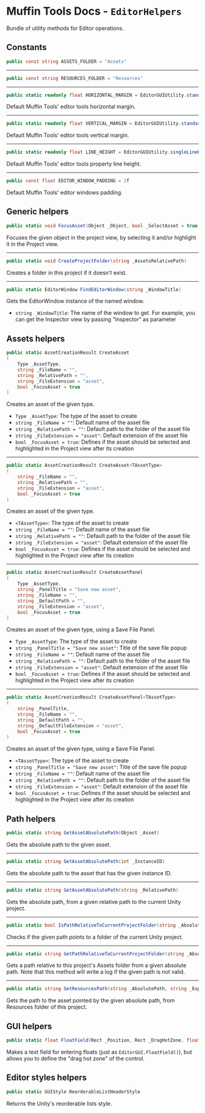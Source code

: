 # Muffin Tools Docs - `EditorHelpers`

Bundle of utility methods for Editor operations.

## Constants

```cs
public const string ASSETS_FOLDER = "Assets"
```

---

```cs
public const string RESOURCES_FOLDER = "Resources"
```

---

```cs
public static readonly float HORIZONTAL_MARGIN = EditorGUIUtility.standardVerticalSpacing
```

Default Muffin Tools' editor tools horizontal margin.

---

```cs
public static readonly float VERTICAL_MARGIN = EditorGUIUtility.standardVerticalSpacing
```

Default Muffin Tools' editor tools vertical margin.

---

```cs
public static readonly float LINE_HEIGHT = EditorGUIUtility.singleLineHeight
```

Default Muffin Tools' editor tools property line height.

---

```cs
public const float EDITOR_WINDOW_PADDING = 2f
```

Default Muffin Tools' editor windows padding.

## Generic helpers

```cs
public static void FocusAsset(Object _Object, bool _SelectAsset = true, bool _PingAsset = true)
```

Focuses the given object in the project view, by selecting it and/or highlight it in the Project view.

---

```cs
public static void CreateProjectFolder(string _AssetsRelativePath)
```

Creates a folder in this project if it doesn't exist.

---

```cs
public static EditorWindow FindEditorWindow(string _WindowTitle)
```

Gets the EditorWindow instance of the named window.

* `string _WindowTitle`: The name of the window to get. For example, you can get the Inspector view by passing "Inspector" as parameter

## Assets helpers

```cs
public static AssetCreationResult CreateAsset
(
    Type _AssetType,
    string _FileName = "",
    string _RelativePath = "",
    string _FileExtension = "asset",
    bool _FocusAsset = true
)
```

Creates an asset of the given type.

* `Type _AssetType`: The type of the asset to create
* `string _FileName = ""`: Default name of the asset file
* `string _RelativePath = ""`: Default path to the folder of the asset file
* `string _FileExtension = "asset"`: Default extension of the asset file
* `bool _FocusAsset = true`: Defines if the asset should be selected and highlighted in the Project view after its creation

---

```cs
public static AssetCreationResult CreateAsset<TAssetType>
(
    string _FileName = "",
    string _RelativePath = "",
    string _FileExtension = "asset",
    bool _FocusAsset = true
)
```

Creates an asset of the given type.

* `<TAssetType>`: The type of the asset to create
* `string _FileName = ""`: Default name of the asset file
* `string _RelativePath = ""`: Default path to the folder of the asset file
* `string _FileExtension = "asset"`: Default extension of the asset file
* `bool _FocusAsset = true`: Defines if the asset should be selected and highlighted in the Project view after its creation

---

```cs
public static AssetCreationResult CreateAssetPanel
(
    Type _AssetType,
    string _PanelTitle = "Save new asset",
    string _FileName = "",
    string _DefaultPath = "",
    string _FileExtension = "asset",
    bool _FocusAsset = true
)
```

Creates an asset of the given type, using a Save File Panel.

* `Type _AssetType`: The type of the asset to create
* `string _PanelTitle = "Save new asset"`: Title of the save file popup
* `string _FileName = ""`: Default name of the asset file
* `string _RelativePath = ""`: Default path to the folder of the asset file
* `string _FileExtension = "asset"`: Default extension of the asset file
* `bool _FocusAsset = true`: Defines if the asset should be selected and highlighted in the Project view after its creation

---

```cs
public static AssetCreationResult CreateAssetPanel<TAssetType>
(
    string _PanelTitle,
    string _FileName = "",
    string _DefaultPath = "",
    string _DefaultFileExtension = "asset",
    bool _FocusAsset = true
)
```

Creates an asset of the given type, using a Save File Panel.

* `<TAssetType>`: The type of the asset to create
* `string _PanelTitle = "Save new asset"`: Title of the save file popup
* `string _FileName = ""`: Default name of the asset file
* `string _RelativePath = ""`: Default path to the folder of the asset file
* `string _FileExtension = "asset"`: Default extension of the asset file
* `bool _FocusAsset = true`: Defines if the asset should be selected and highlighted in the Project view after its creation

## Path helpers

```cs
public static string GetAssetAbsolutePath(Object _Asset)
```

Gets the absolute path to the given asset.

---

```cs
public static string GetAssetAbsolutePath(int _InstanceID)
```

Gets the absolute path to the asset that has the given instance ID.

---

```cs
public static string GetAssetAbsolutePath(string _RelativePath)
```

Gets the absolute path, from a given relative path to the current Unity project.

---

```cs
public static bool IsPathRelativeToCurrentProjectFolder(string _AbsolutePath)
```

Checks if the given path points to a folder of the current Unity project.

---

```cs
public static string GetPathRelativeToCurrentProjectFolder(string _AbsolutePath, bool _IncludeAssetsFolder = true)
```

Gets a path relative to this project's Assets folder from a given absolute path. Note that this method will write a log if the given path is not valid.

---

```cs
public static string GetResourcesPath(string _AbsolutePath, string _ExpectedExtension, bool _IncludeResourcesFolder = false)
```

Gets the path to the asset pointed by the given absolute path, from Resources folder of this project.

## GUI helpers

```cs
public static float FloatField(Rect _Position, Rect _DragHotZone, float _Value)
```

Makes a text field for entering floats (just as `EditorGUI.FloatField()`), but allows you to define the "drag hot zone" of the control.

## Editor styles helpers

```cs
public static GUIStyle ReorderableListHeaderStyle
```

Returns the Unity's reorderable lists style.